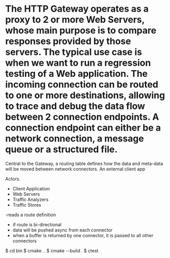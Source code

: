 # The HTTP Gateway operates as a proxy to 2 or more Web Servers, whose main purpose is to compare responses provided by those servers. The typical use case is when we want to run a regression testing of a Web application. The incoming connection can be routed to one or more destinations, allowing to trace and debug the data flow between 2 connection endpoints. A connection endpoint can either be a network connection, a message queue or a structured file.
Central to the Gateway, a routing table defines how the data and meta-data will be moved between network connectors. An external client app

Actors.
- Client Application
- Web Servers
- Traffic Analyzers
- Traffic Stores

-reads a route definition
- if route is bi-directional
- data will be pushed async from each connector
- when a buffer is returned by one connector, it is passed to all other connectors


$ cd bin
$ cmake ..
$ cmake --build .
$ ctest
